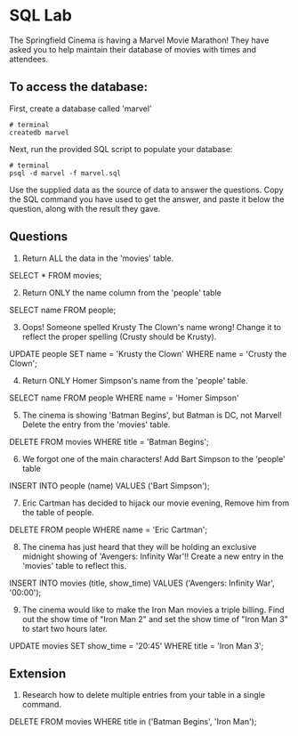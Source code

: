 # SQL Lab

The Springfield Cinema is having a Marvel Movie Marathon! They have asked you to help maintain their database of movies with times and attendees.

## To access the database:

First, create a database called 'marvel'

```
# terminal
createdb marvel
```

Next, run the provided SQL script to populate your database:

```
# terminal
psql -d marvel -f marvel.sql
```

Use the supplied data as the source of data to answer the questions. Copy the SQL command you have used to get the answer, and paste it below the question, along with the result they gave.

## Questions

1.  Return ALL the data in the 'movies' table.

SELECT * FROM movies;

2.  Return ONLY the name column from the 'people' table

SELECT name FROM people;

3.  Oops! Someone spelled Krusty The Clown's name wrong! Change it to reflect the proper spelling (Crusty should be Krusty).

UPDATE people
SET name = 'Krusty the Clown'
WHERE name = 'Crusty the Clown';

4.  Return ONLY Homer Simpson's name from the 'people' table.

SELECT name FROM people
WHERE name = 'Homer Simpson'

5.  The cinema is showing 'Batman Begins', but Batman is DC, not Marvel! Delete the entry from the 'movies' table.

DELETE FROM movies
WHERE title = 'Batman Begins';

6.  We forgot one of the main characters! Add Bart Simpson to the 'people' table

INSERT INTO people (name)
VALUES ('Bart Simpson');

7.  Eric Cartman has decided to hijack our movie evening, Remove him from the table of people.

DELETE FROM people
WHERE name = 'Eric Cartman';

8.  The cinema has just heard that they will be holding an exclusive midnight showing of 'Avengers: Infinity War'!! Create a new entry in the 'movies' table to reflect this.

INSERT INTO movies (title, show_time)
VALUES ('Avengers: Infinity War', '00:00');

9.  The cinema would like to make the Iron Man movies a triple billing. Find out the show time of "Iron Man 2" and set the show time of "Iron Man 3" to start two hours later.

UPDATE movies
SET show_time = '20:45'
WHERE title = 'Iron Man 3';


## Extension

1.  Research how to delete multiple entries from your table in a single command.

DELETE FROM movies
WHERE title in ('Batman Begins', 'Iron Man');